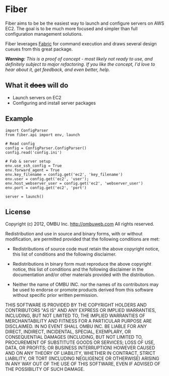 Fiber
=====

Fiber aims to be be the easiest way to launch and configure servers on AWS EC2.
The goal is to be much more focused and simpler than full configuration
management solutions. 

Fiber leverages [Fabric](http://docs.fabfile.org/en/1.4.2/index.html) for
command execution and draws several design cueues from this great package.

***Warning:*** *This is a proof of concept - most likely not ready to use, and
definitely subject to major refactoring. If you like the concept, I'd love to
hear about it, get feedback, and even better, help.*

## What it <del>does</del> will do

- Launch servers on EC2 
- Configuring and install server packages

## Example  

    import ConfigParser
    from fiber.api import env, launch

    # Read config
    config = ConfigParser.ConfigParser()
    config.read('config.ini')

    # Fab & server setup
    env.use_ssh_config = True
    env.forward_agent = True
    env.key_filename = config.get('ec2', 'key_filename')
    env.user = config.get('ec2', 'user');
    env.host_webserver_user = config.get('ec2', 'webserver_user')
    env.port = config.get('ec2', 'port')

    server = launch()

## License

Copyright (c) 2012, OMBU Inc. http://ombuweb.com
All rights reserved.

Redistribution and use in source and binary forms, with or without
modification, are permitted provided that the following conditions are met:

- Redistributions of source code must retain the above copyright notice, this
  list of conditions and the following disclaimer.

- Redistributions in binary form must reproduce the above copyright notice, this
  list of conditions and the following disclaimer in the documentation and/or
  other materials provided with the distribution.

- Neither the name of OMBU INC. nor the names of its contributors may be used to
  endorse or promote products derived from this software without specific prior
  written permission.

THIS SOFTWARE IS PROVIDED BY THE COPYRIGHT HOLDERS AND CONTRIBUTORS "AS IS"
AND ANY EXPRESS OR IMPLIED WARRANTIES, INCLUDING, BUT NOT LIMITED TO, THE
IMPLIED WARRANTIES OF MERCHANTABILITY AND FITNESS FOR A PARTICULAR PURPOSE
ARE DISCLAIMED. IN NO EVENT SHALL OMBU INC. BE LIABLE FOR ANY DIRECT,
INDIRECT, INCIDENTAL, SPECIAL, EXEMPLARY, OR CONSEQUENTIAL DAMAGES
(INCLUDING, BUT NOT LIMITED TO, PROCUREMENT OF SUBSTITUTE GOODS OR SERVICES;
LOSS OF USE, DATA, OR PROFITS; OR BUSINESS INTERRUPTION) HOWEVER CAUSED AND
ON ANY THEORY OF LIABILITY, WHETHER IN CONTRACT, STRICT LIABILITY, OR TORT
(INCLUDING NEGLIGENCE OR OTHERWISE) ARISING IN ANY WAY OUT OF THE USE OF THIS
SOFTWARE, EVEN IF ADVISED OF THE POSSIBILITY OF SUCH DAMAGE.

